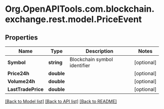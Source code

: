 
# Org.OpenAPITools.com.blockchain.exchange.rest.model.PriceEvent

## Properties

Name | Type | Description | Notes
------------ | ------------- | ------------- | -------------
**Symbol** | **string** | Blockchain symbol identifier | [optional] 
**Price24h** | **double** |  | [optional] 
**Volume24h** | **double** |  | [optional] 
**LastTradePrice** | **double** |  | [optional] 

[[Back to Model list]](../README.md#documentation-for-models)
[[Back to API list]](../README.md#documentation-for-api-endpoints)
[[Back to README]](../README.md)

